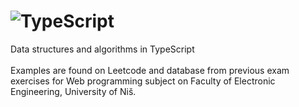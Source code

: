 # ![TypeScript](https://img.shields.io/badge/typescript-%23007ACC.svg?style=for-the-badge&logo=typescript&logoColor=white)
Data structures and algorithms in TypeScript
<br>
<br>
Examples are found on Leetcode and database from previous exam exercises for Web programming subject on Faculty of Electronic Engineering, University of Niš.

